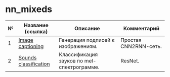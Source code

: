 # nn_mixeds

|№|Название (ссылка)|Описание|Комментарий|
|-|-|-|-|
|1|[Image captioning](https://github.com/khav-i/nn_mixeds/blob/master/Image%20captioning/README.md)|Генерация подписей к изображениям.|Простая CNN2RNN-сеть.|
|2|[Sounds classification](https://github.com/khav-i/nn_mixeds/blob/master/Sounds%20classification/README.md)|Классификация звуков по mel-спектрограмме.|ResNet.|
